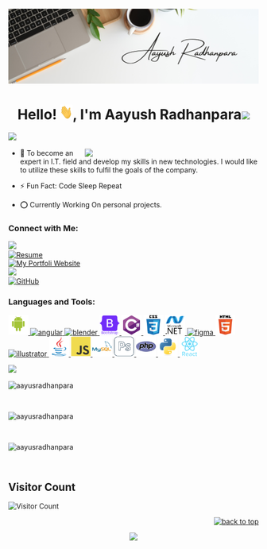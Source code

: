 ![logo](https://github.com/Aayush00001/Aayush00001/blob/main/Banner.png)
<h1 align="center">Hello! <img src="https://raw.githubusercontent.com/ABSphreak/ABSphreak/master/gifs/Hi.gif" width="25px" height="30px">, I'm Aayush Radhanpara<img src="https://i.pinimg.com/originals/3f/7e/4e/3f7e4eff7c96e9fe4b8b4b1ff3f7bdb5.gif" width="6.5%"></h1>
<img src="https://user-images.githubusercontent.com/73097560/115834477-dbab4500-a447-11eb-908a-139a6edaec5c.gif">


<p><img align="right" src="https://camo.githubusercontent.com/19db51af5f90f1b152bc0b9078f5fe97053955be5074f03f17019c70345bdcdb/68747470733a2f2f6d69726f2e6d656469756d2e636f6d2f6d61782f313336302f302a37513379765349765f7430696f4a2d5a2e676966" width="350px"/> </p>


- 🌱 To become an expert in I.T. field and develop my skills in new technologies. I would like to utilize these skills to fulfil the goals of the company.

- ⚡ Fun Fact: Code Sleep Repeat

- ⭕ Currently Working On personal projects.


<h3 align="left">Connect with Me:</h3> 
<p align="left">
  <a href="mailto:aayushradhanpara0001@gmail.com" target="_blank"><img src="https://img.shields.io/badge/Gmail-0000ff?style=for-the-badge&logo=gmail&logoColor=white" target="_blank"></a>
<br>
  <a href="https://drive.google.com/file/d/17Tx5WIOiIuUFCisrHTinaph0QOfzu3t8/view?usp=sharing" target="_blank"><img src="https://img.shields.io/badge/Resume-FFFF00?style=for-the-badge&logo=YOUR_LOGO_URL_HERE&logoColor=white" alt="Resume" target="_blank"></a>
<br>
   <a href="https://aayush00001.github.io/Portfolio/" target="_blank"><img src="https://img.shields.io/badge/Portfolio-DC143C?style=for-the-badge&logo=medium&logoColor=white" alt="My Portfoli Website" />
<br>
  <a href="https://www.linkedin.com/in/aayush-radhanpara-875a33306/" target="_blank"><img src="https://img.shields.io/badge/LinkedIn-0077B5?style=for-the-badge&logo=linkedin&logoColor=white" target="_blank"></a>
<br>  
<a href="https://github.com/Aayush00001" target="_blank"><img src="https://img.shields.io/badge/GitHub-181717?style=for-the-badge&logo=github&logoColor=white" alt="GitHub"></a>
  <!-- Add more social media links here -->
</p>



<h3 align="left">Languages and Tools:</h3>
<p align="left"> <a href="https://developer.android.com" target="_blank" rel="noreferrer"> <img src="https://raw.githubusercontent.com/devicons/devicon/master/icons/android/android-original-wordmark.svg" alt="android" width="40" height="40"/> </a> <a href="https://angular.io" target="_blank" rel="noreferrer"> <img src="https://angular.io/assets/images/logos/angular/angular.svg" alt="angular" width="40" height="40"/> </a> <a href="https://www.blender.org/" target="_blank" rel="noreferrer"> <img src="https://download.blender.org/branding/community/blender_community_badge_white.svg" alt="blender" width="40" height="40"/> </a> <a href="https://getbootstrap.com" target="_blank" rel="noreferrer"> <img src="https://raw.githubusercontent.com/devicons/devicon/master/icons/bootstrap/bootstrap-plain-wordmark.svg" alt="bootstrap" width="40" height="40"/> </a> <a href="https://www.w3schools.com/cs/" target="_blank" rel="noreferrer"> <img src="https://raw.githubusercontent.com/devicons/devicon/master/icons/csharp/csharp-original.svg" alt="csharp" width="40" height="40"/> </a> <a href="https://www.w3schools.com/css/" target="_blank" rel="noreferrer"> <img src="https://raw.githubusercontent.com/devicons/devicon/master/icons/css3/css3-original-wordmark.svg" alt="css3" width="40" height="40"/> </a> <a href="https://dotnet.microsoft.com/" target="_blank" rel="noreferrer"> <img src="https://raw.githubusercontent.com/devicons/devicon/master/icons/dot-net/dot-net-original-wordmark.svg" alt="dotnet" width="40" height="40"/> </a> <a href="https://www.figma.com/" target="_blank" rel="noreferrer"> <img src="https://www.vectorlogo.zone/logos/figma/figma-icon.svg" alt="figma" width="40" height="40"/> </a> <a href="https://www.w3.org/html/" target="_blank" rel="noreferrer"> <img src="https://raw.githubusercontent.com/devicons/devicon/master/icons/html5/html5-original-wordmark.svg" alt="html5" width="40" height="40"/> </a> <a href="https://www.adobe.com/in/products/illustrator.html" target="_blank" rel="noreferrer"> <img src="https://www.vectorlogo.zone/logos/adobe_illustrator/adobe_illustrator-icon.svg" alt="illustrator" width="40" height="40"/> </a> <a href="https://www.java.com" target="_blank" rel="noreferrer"> <img src="https://raw.githubusercontent.com/devicons/devicon/master/icons/java/java-original.svg" alt="java" width="40" height="40"/> </a> <a href="https://developer.mozilla.org/en-US/docs/Web/JavaScript" target="_blank" rel="noreferrer"> <img src="https://raw.githubusercontent.com/devicons/devicon/master/icons/javascript/javascript-original.svg" alt="javascript" width="40" height="40"/> </a> <a href="https://www.mysql.com/" target="_blank" rel="noreferrer"> <img src="https://raw.githubusercontent.com/devicons/devicon/master/icons/mysql/mysql-original-wordmark.svg" alt="mysql" width="40" height="40"/> </a> <a href="https://www.photoshop.com/en" target="_blank" rel="noreferrer"> <img src="https://raw.githubusercontent.com/devicons/devicon/master/icons/photoshop/photoshop-line.svg" alt="photoshop" width="40" height="40"/> </a> <a href="https://www.php.net" target="_blank" rel="noreferrer"> <img src="https://raw.githubusercontent.com/devicons/devicon/master/icons/php/php-original.svg" alt="php" width="40" height="40"/> </a> <a href="https://www.python.org" target="_blank" rel="noreferrer"> <img src="https://raw.githubusercontent.com/devicons/devicon/master/icons/python/python-original.svg" alt="python" width="40" height="40"/> </a> <a href="https://reactjs.org/" target="_blank" rel="noreferrer"> <img src="https://raw.githubusercontent.com/devicons/devicon/master/icons/react/react-original-wordmark.svg" alt="react" width="40" height="40"/> </a> </p>


<img src="https://user-images.githubusercontent.com/73097560/115834477-dbab4500-a447-11eb-908a-139a6edaec5c.gif"><br>

<p><img src="https://github-readme-stats.vercel.app/api/top-langs?username=Aayush00001&show_icons=true&locale=en&layout=compact" alt="aayusradhanpara" /></p><br>

<p><img src="https://github-readme-stats.vercel.app/api?username=Aayush00001&show_icons=true&locale=en" alt="aayusradhanpara" /></p><br>

<p><img src="https://github-readme-streak-stats.herokuapp.com/?user=Aayush00001&" alt="aayusradhanpara" /></p><br>


## Visitor Count 
![Visitor Count](https://profile-counter.glitch.me/{Aayush00001}/count.svg)


<p align="right"><a href="#top"><img src="https://img.shields.io/static/v1?label&message=back+to+top&color=green=flat&logo" alt="back to top" /></a></p>



<p align="center">
  <img src="https://capsule-render.vercel.app/api?type=waving&color=gradient&height=65&section=footer"/>
</p>

